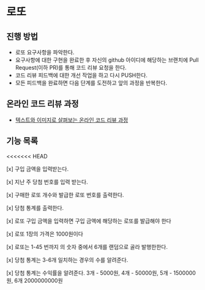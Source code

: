 # 로또

## 진행 방법

- 로또 요구사항을 파악한다.
- 요구사항에 대한 구현을 완료한 후 자신의 github 아이디에 해당하는 브랜치에 Pull Request(이하 PR)를 통해 코드 리뷰 요청을 한다.
- 코드 리뷰 피드백에 대한 개선 작업을 하고 다시 PUSH한다.
- 모든 피드백을 완료하면 다음 단계를 도전하고 앞의 과정을 반복한다.

## 온라인 코드 리뷰 과정

- [텍스트와 이미지로 살펴보는 온라인 코드 리뷰 과정](https://github.com/next-step/nextstep-docs/tree/master/codereview)

## 기능 목록
<<<<<<< HEAD

[x] 구입 금액을 입력받는다.

[x] 지난 주 당첨 번호를 입력 받는다.

[x] 구매한 로또 개수와 발급한 로또 번호를 출력한다.

[x] 당첨 통계를 출력한다.

[x] 로또 구입 금액을 입력하면 구입 금액에 해당하는 로또를 발급해야 한다

[x] 로또 1장의 가격은 1000원이다

[x] 로또는 1-45 번까지 의 숫자 중에서 6개를 랜덤으로 골라 발행한한다.

[x] 당첨 통계는 3-6개 일치하는 경우의 수를 알려준다.

[x] 당첨 통계는 수익률을 알려준다.
3개 - 5000원, 4개 - 50000원, 5개 - 1500000원, 6개 2000000000원
